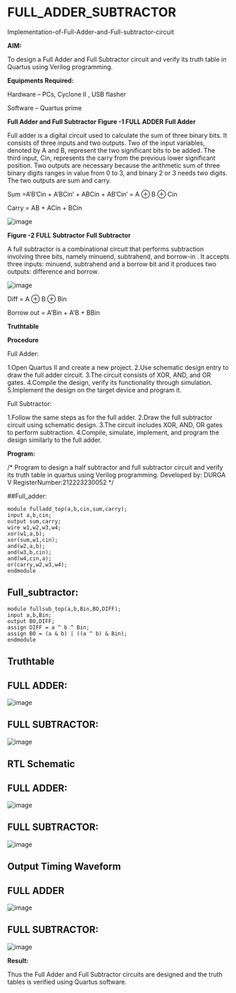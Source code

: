 # FULL_ADDER_SUBTRACTOR

Implementation-of-Full-Adder-and-Full-subtractor-circuit

**AIM:**

To design a Full Adder and Full Subtractor circuit and verify its truth table in Quartus using Verilog programming.

**Equipments Required:**

Hardware – PCs, Cyclone II , USB flasher

Software – Quartus prime

**Full Adder and Full Subtractor**
**Figure -1 FULL ADDER**
**Full Adder**

Full adder is a digital circuit used to calculate the sum of three binary bits. It consists of three inputs and two outputs. Two of the input variables, denoted by A and B, represent the two significant bits to be added. The third input, Cin, represents the carry from the previous lower significant position. Two outputs are necessary because the arithmetic sum of three binary digits ranges in value from 0 to 3, and binary 2 or 3 needs two digits. The two outputs are sum and carry.

Sum =A’B’Cin + A’BCin’ + ABCin + AB’Cin’ = A ⊕ B ⊕ Cin 

Carry = AB + ACin + BCin

![image](https://github.com/naavaneetha/FULL_ADDER_SUBTRACTOR/assets/154305477/0f30ba51-5ffb-4198-845f-18e054f675e7)


**Figure -2 FULL Subtractor**
**Full Subtractor**

A full subtractor is a combinational circuit that performs subtraction involving three bits, namely minuend, subtrahend, and borrow-in . It accepts three inputs: minuend, subtrahend and a borrow bit and it produces two outputs: difference and borrow.

![image](https://github.com/naavaneetha/FULL_ADDER_SUBTRACTOR/assets/154305477/02b24f51-ab51-4304-9ad6-7b81ffc1ead5)

Diff = A ⊕ B ⊕ Bin 

Borrow out = A'Bin + A'B + BBin

**Truthtable**

**Procedure**

Full Adder:

1.Open Quartus II and create a new project. 2.Use schematic design entry to draw the full adder circuit. 3.The circuit consists of XOR, AND, and OR gates. 4.Compile the design, verify its functionality through simulation. 5.Implement the design on the target device and program it.

Full Subtractor:

1.Follow the same steps as for the full adder. 2.Draw the full subtractor circuit using schematic design. 3.The circuit includes XOR, AND, OR gates to perform subtraction. 4.Compile, simulate, implement, and program the design similarly to the full adder.

**Program:**

/* Program to design a half subtractor and full subtractor circuit and verify its truth table in quartus using Verilog programming. 
Developed by: DURGA V
RegisterNumber:212223230052
*/

##Full_adder:
```
module fulladd_top(a,b,cin,sum,carry);
input a,b,cin;
output sum,carry;
wire w1,w2,w3,w4;       
xor(w1,a,b);
xor(sum,w1,cin);        
and(w2,a,b);
and(w3,b,cin);
and(w4,cin,a);
or(carry,w2,w3,w4);
endmodule
```
## Full_subtractor:
```
module fullsub_top(a,b,Bin,BO,DIFF);
input a,b,Bin;
output BO,DIFF;
assign DIFF = a ^ b ^ Bin;
assign BO = (a & b) | ((a ^ b) & Bin);
endmodule
```
## Truthtable

## FULL ADDER:
![image](https://github.com/user-attachments/assets/0f1b8185-7794-49c7-bf71-0393e2b16aa5)

## FULL SUBTRACTOR:
![image](https://github.com/user-attachments/assets/1f87d809-584e-49d8-8707-8324c4bd36a5)

## RTL Schematic

## FULL ADDER:
![image](https://github.com/user-attachments/assets/57a4b77f-4fd3-4851-9777-d1c43288f7dd)

## FULL SUBTRACTOR:
![image](https://github.com/user-attachments/assets/dcd1e839-c7d8-40cb-af31-0a54b5a93af4)

## Output Timing Waveform

## FULL ADDER
![image](https://github.com/user-attachments/assets/25ab4380-be5d-47ea-87be-c2eb97c3221f)

## FULL SUBTRACTOR:
![image](https://github.com/user-attachments/assets/4c200994-aa6d-4952-bbd7-bd891ad76617)



**Result:**

Thus the Full Adder and Full Subtractor circuits are designed and the truth tables is verified using Quartus software.



